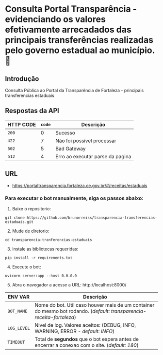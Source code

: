 # Consulta Portal Transparência - evidenciando os valores efetivamente arrecadados das principais transferências realizadas pelo governo estadual ao município. :robot:

## Introdução
Consulta Pública ao Portal da Transparência de Fortaleza - principais transferencias estaduais


## Respostas da API

| HTTP CODE | `code` | Descrição |
| --------- | ---------- | --------- |
| `200` | 0 | Sucesso |
| `422` | 7 | Não foi possível processar |
| `502` | 5 | Bad Gateway |
| `512` | 4 | Erro ao executar parse da pagina |

## URL

* https://portaltransparencia.fortaleza.ce.gov.br/#/receitas/estaduais


### Para executar o bot manualmente, siga os passos abaixo:

1. Baixe o repositorio:
```
git clone https://github.com/brunorreiss/transparencia-transferencias-estaduais.git
```
2. Mude de diretorio:
```
cd transparencia-tranferencias-estaduais
```
3. Instale as bibliotecas requeridas:
```
pip install -r requirements.txt
```
4. Execute o bot:
```
uvicorn server:app --host 0.0.0.0 
```
5. Abra o navegador a acesse a URL: http://localhost:8000/


| ENV VAR | Descrição |
| ------- | ---------- |
| `BOT_NAME` | Nome do bot. Util caso houver mais de um container do mesmo bot rodando. (*default: transparencia-receita-fortaleza*) |
| `LOG_LEVEL` | Nivel de log. Valores aceitos: (DEBUG, INFO, WARNING, ERROR - *default: INFO*) |
| `TIMEOUT` | Total de **segundos** que o bot espera antes de encerrar a conexao com o site. (*default: 180*) |